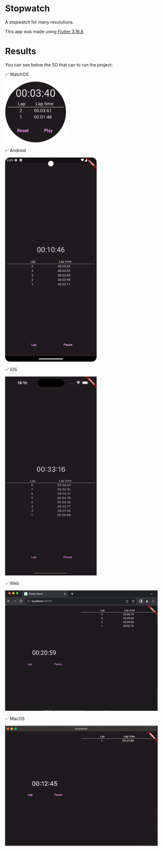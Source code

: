# Stopwatch

A stopwatch for many resolutions.

This app was made using [Flutter 3.16.8](https://docs.flutter.dev/release/archive).

# Results

You can see below the SO that can to run the project:

✅ WatchOS

<img src="ss_smartwatch.png" width="200" />


✅ Android


<img src="ss_android.png" width="300" />


✅ iOS


<img src="ss_ios.png" width="300" />


✅ Web


<img src="ss_web.png" width="500" />


✅ MacOS

<img src="ss_macos.png" width="500" />
